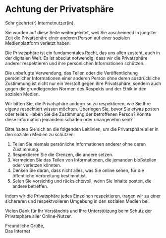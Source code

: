 # Achtung der Privatsphäre

Sehr geehrte(r) Internetnutzer(in),

Sie wurden auf diese Seite weitergeleitet, weil Sie anscheinend in jüngster Zeit die Privatsphäre einer anderen Person auf einer sozialen Medienplattform verletzt haben.

Die Privatsphäre ist ein fundamentales Recht, das uns allen zusteht, auch in der digitalen Welt. Es ist absolut notwendig, dass wir die Privatsphäre anderer respektieren und ihre persönlichen Informationen schützen.

Die unbefugte Verwendung, das Teilen oder die Veröffentlichung persönlicher Informationen einer anderen Person ohne deren ausdrückliche Zustimmung ist nicht nur ein Verstoß gegen ihre Privatsphäre, sondern auch gegen die grundlegenden Normen des Respekts und der Ethik in den sozialen Medien.

Wir bitten Sie, die Privatsphäre anderer so zu respektieren, wie Sie Ihre eigene respektiert wissen möchten. Überlegen Sie, bevor Sie etwas posten oder teilen: Haben Sie die Zustimmung der betroffenen Person? Könnte diese Information jemandem schaden oder unangenehm sein?

Bitte halten Sie sich an die folgenden Leitlinien, um die Privatsphäre aller in den sozialen Medien zu schützen:

1. Teilen Sie niemals persönliche Informationen anderer ohne deren Zustimmung.
2. Respektieren Sie die Grenzen, die andere setzen.
3. Vermeiden Sie das Teilen von Informationen, die jemanden bloßstellen oder verletzen könnten.
4. Denken Sie daran, dass nicht alles, was Sie online sehen, für die öffentliche Verbreitung bestimmt ist.
5. Seien Sie vorsichtig und rücksichtsvoll, wenn Sie Inhalte posten, die andere betreffen.

Indem wir die Privatsphäre jedes Einzelnen respektieren, tragen wir zu einer sichereren und respektvolleren Umgebung in den sozialen Medien bei.

Vielen Dank für Ihr Verständnis und Ihre Unterstützung beim Schutz der Privatsphäre aller Online-Nutzer.

Freundliche Grüße,  
Das Internet

